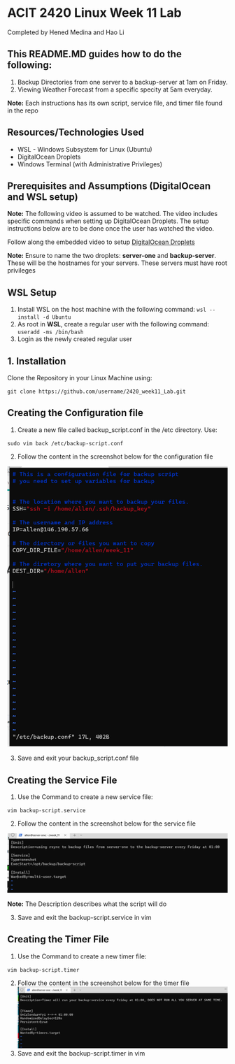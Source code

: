 ACIT 2420 Linux Week 11 Lab
===============

Completed by Hened Medina and Hao Li


This README.MD guides how to do the following:
----------------------------------------------
1. Backup Directories from one server to a backup-server at 1am on Friday.
2. Viewing Weather Forecast from a specific specity at 5am everyday.

**Note:** Each instructions has its own script, service file, and timer file found in the repo



Resources/Technologies Used
-------------------------------

- WSL - Windows Subsystem for Linux (Ubuntu)
- DigitalOcean Droplets
- Windows Terminal (with Administrative Privileges)


Prerequisites and Assumptions (DigitalOcean and WSL setup)
----------------------------------
**Note:** The following video is assumed to be watched. The video includes specific commands when setting up DigitalOcean Droplets. The setup instructions below are to be done once the user has watched the video.

Follow along the embedded video to setup [DigitalOcean Droplets](https://vimeo.com/758870226/f75da348fc?embedded=true&source=video_title&owner=17609105)

**Note:** 
Ensure to name the two droplets: **server-one** and **backup-server**. These will be the hostnames for your servers. These servers must have root privileges

WSL Setup
-------------------------

1. Install WSL on the  host machine with the following command: `wsl --install -d Ubuntu`
2. As root in **WSL**,  create a regular user with the following command: `useradd -ms /bin/bash`
3. Login as the newly created regular user


## 1. Installation

Clone the Repository in your Linux Machine using:

```
git clone https://github.com/username/2420_week11_Lab.git
```

## Creating the Configuration file
1. Create a new file called backup_script.conf in the /etc directory. Use:
```
sudo vim back /etc/backup-script.conf
```
2. Follow the content in the screenshot below for the configuration file

![](images/backupconf.png)

3. Save and exit your backup_script.conf file

## Creating the Service File
1. Use the Command to create a new service file:
```
vim backup-script.service
```
2. Follow the content in the screenshot below for the service file

![](images/image14.png)

**Note:** The Description describes what the script will do

3. Save and exit the backup-script.service in vim

## Creating the Timer File
1. Use the Command to create a new timer file:
```
vim backup-script.timer
```
2. Follow the content in the screenshot below for the timer file
![](images/image7.png)
3. Save and exit the backup-script.timer in vim
